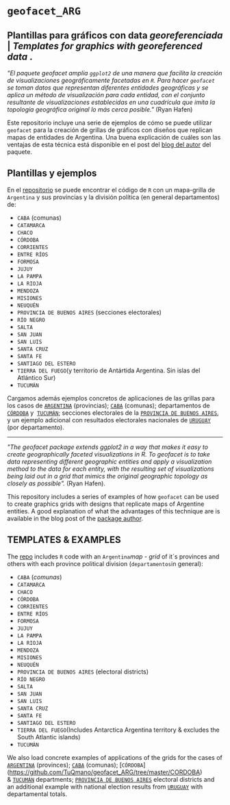 # `geofacet_ARG` 

Plantillas para  gráficos con data *georeferenciada* | _Templates for graphics with georeferenced data_ .
--------------------
_"El paquete geofacet amplía `ggplot2` de una manera que facilita la creación de visualizaciones geográficamente facetadas en `R`. Para hacer `geofacet` se toman datos que representan diferentes entidades geográficas y se aplica un método de visualización para cada entidad, con el conjunto resultante de visualizaciones establecidas en una cuadrícula que imita la topología geográfica original lo más cerca posible."_ (Ryan Hafen)

Este repositorio incluye una serie de ejemplos de cómo se puede utilizar `geofacet` para la creación de grillas de gráficos con diseños que replican mapas de entidades de Argentina. Una buena explicación de cuáles son las ventajas de esta técnica está disponible en el post del [blog del autor](http://ryanhafen.com/blog/geofacet) del paquete.

## Plantillas y ejemplos 

En el [repositorio](https://github.com/TuQmano/geofacet_ARG) se puede encontrar el código de `R` con un mapa-grilla de `Argentina` y sus provincias y la división política (en general departamentos) de:
* `CABA` (comunas)
* `CATAMARCA`
* `CHACO`
* `CÓRDOBA`
* `CORRIENTES`
* `ENTRE RÍOS`
* `FORMOSA`
* `JUJUY`
* `LA PAMPA`
* `LA RIOJA`
* `MENDOZA`
* `MISIONES`
* `NEUQUÉN`
* `PROVINCIA DE BUENOS AIRES` (secciones electorales)
* `RÍO NEGRO`
* `SALTA`
* `SAN JUAN`
* `SAN LUIS`
* `SANTA CRUZ`
* `SANTA FE`
* `SANTIAGO DEL ESTERO`
* `TIERRA DEL FUEGO`(y territorio de Antártida Argentina. Sin islas del Atlántico Sur)
* `TUCUMÁN`

Cargamos además ejemplos concretos de aplicaciones de las grillas para los casos de [`ARGENTINA`](https://github.com/TuQmano/geofacet_ARG/tree/master/ARGENTINA) (provincias); [`CABA`](https://github.com/TuQmano/geofacet_ARG/tree/master/CABA) (comunas); departamentos de [`CÓRDOBA`](https://github.com/TuQmano/geofacet_ARG/tree/master/CORDOBA) y  [`TUCUMÁN`](https://github.com/TuQmano/geofacet_ARG/tree/master/TUCUMAN); secciones electorales de la [`PROVINCIA DE BUENOS AIRES`](https://github.com/TuQmano/geofacet_ARG/tree/master/PBA), y un ejemplo adicional con resultados electorales nacionales de [`URUGUAY`](https://github.com/TuQmano/geofacet_ARG/tree/master/zExtra_URUGUAY) (por departamento).


----


_"The geofacet package extends ggplot2 in a way that makes it easy to create geographically faceted visualizations in R. To geofacet is to take data representing different geographic entities and apply a visualization method to the data for each entity, with the resulting set of visualizations being laid out in a grid that mimics the original geographic topology as closely as possible"._ (Ryan Hafen).

This repository includes a series of examples of how `geofacet` can be used to create graphics grids with designs that replicate maps of Argentine entities. A good explanation of what the advantages of this technique are is available in the blog post of the [package author](http://ryanhafen.com/blog/geofacet).

## TEMPLATES & EXAMPLES
The [repo](https://github.com/TuQmano/geofacet_ARG) includes `R` code with an `Argentina`_map - grid_ of it´s provinces and others with each province political division (`departamentos`in general):

* `CABA` (_comunas_)
* `CATAMARCA`
* `CHACO`
* `CÓRDOBA`
* `CORRIENTES`
* `ENTRE RÍOS`
* `FORMOSA`
* `JUJUY`
* `LA PAMPA`
* `LA RIOJA`
* `MENDOZA`
* `MISIONES`
* `NEUQUÉN`
* `PROVINCIA DE BUENOS AIRES` (electoral districts)
* `RÍO NEGRO`
* `SALTA`
* `SAN JUAN`
* `SAN LUIS`
* `SANTA CRUZ`
* `SANTA FE`
* `SANTIAGO DEL ESTERO`
* `TIERRA DEL FUEGO`(Includes Antarctica Argentina territory & excludes the South Atlantic islands)
* `TUCUMÁN`

We also load concrete examples of applications of the grids for the cases of [`ARGENTINA`](https://github.com/TuQmano/geofacet_ARG/tree/master/ARGENTINA) (provinces); [`CABA`](https://github.com/TuQmano/geofacet_ARG/tree/master/CABA) (comunas); [`CÓRDOBA`] (https://github.com/TuQmano/geofacet_ARG/tree/master/CORDOBA) & [`TUCUMÁN`](https://github.com/TuQmano/geofacet_ARG/tree/master/TUCUMAN) departments; [`PROVINCIA DE BUENOS AIRES`](https://github.com/TuQmano/geofacet_ARG/tree/master/PBA) electoral districts and an additional example with national election results from [`URUGUAY`](https://github.com/TuQmano/geofacet_ARG/tree/master/zExtra_URUGUAY) with departamental totals.
